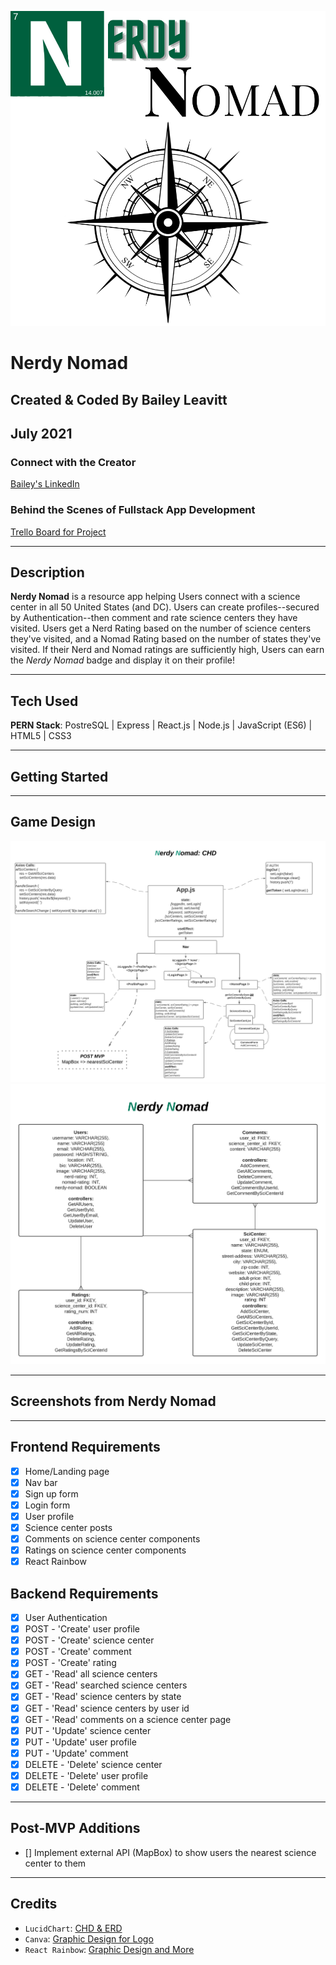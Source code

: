 ![Nerdy Nomad Logo](./assets/images/Logo-NerdyNomad.png)
# Nerdy Nomad
## Created & Coded By Bailey Leavitt
## July 2021

### Connect with the Creator
[Bailey's LinkedIn](https://www.linkedin.com/in/baileyleavitt/)

### Behind the Scenes of Fullstack App Development
[Trello Board for Project](https://trello.com/b/WNPlxFUJ/nerdy-nomad)
***

## Description
**Nerdy Nomad** is a resource app helping Users connect with a science center in all 50 United States (and DC). Users can create profiles--secured by Authentication--then comment and rate science centers they have visited. Users get a Nerd Rating based on the number of science centers they've visited, and a Nomad Rating based on the number of states they've visited. If their Nerd and Nomad ratings are sufficiently high, Users can earn the *Nerdy Nomad* badge and display it on their profile!

***

## Tech Used
**PERN Stack**: PostreSQL | Express | React.js | Node.js | JavaScript (ES6) | HTML5 | CSS3

***

## Getting Started


***

## Game Design
![Nerdy Nomad Component Hierarchy Diagram](./assets/images/CHD-NerdyNomad.png)
![Nerdy Nomad Entity Relationship Diagram](./assets/images/ERD-NerdyNomad.png)

***

## Screenshots from Nerdy Nomad

***

## Frontend Requirements
- [X] Home/Landing page
- [X] Nav bar
- [X] Sign up form
- [X] Login form
- [X] User profile
- [X] Science center posts
- [X] Comments on science center components
- [X] Ratings on science center components
- [X] React Rainbow

## Backend Requirements
- [X] User Authentication
- [X] POST - 'Create' user profile
- [X] POST - 'Create' science center
- [X] POST - 'Create' comment
- [X] POST - 'Create' rating
- [X] GET - 'Read' all science centers
- [X] GET - 'Read' searched science centers
- [X] GET - 'Read' science centers by state
- [X] GET - 'Read' science centers by user id
- [X] GET - 'Read' comments on a science center page
- [X] PUT - 'Update' science center
- [X] PUT - 'Update' user profile
- [X] PUT - 'Update' comment
- [X] DELETE - 'Delete' science center
- [X] DELETE - 'Delete' user profile
- [X] DELETE - 'Delete' comment

***

## Post-MVP Additions
- [] Implement external API (MapBox) to show users the nearest science center to them

***

## Credits
- `LucidChart`: [CHD & ERD](https://lucid.app/)
- `Canva`: [Graphic Design for Logo](https://www.canva.com/)
- `React Rainbow`: [Graphic Design and More](https://react-rainbow.io/)